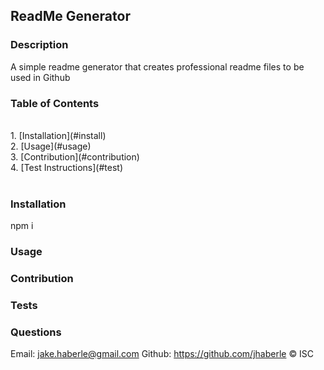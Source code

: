 
  
  ## ReadMe Generator

  ### Description
  A simple readme generator that creates professional readme files to be used in Github

  ### Table of Contents 
  <br>
  1. [Installation](#install)<br>
  2. [Usage](#usage)<br>
  3. [Contribution](#contribution)<br>
  4. [Test Instructions](#test)<br>
  <br>

  <a name="install"></a> 
  ### Installation
  npm i

  <a name="usage"></a>
  ### Usage
  

  <a name="contribution"></a>
  ### Contribution
  

  <a name="test"></a>
  ### Tests
  

  ### Questions

  Email: jake.haberle@gmail.com
  Github: https://github.com/jhaberle
  © ISC 
